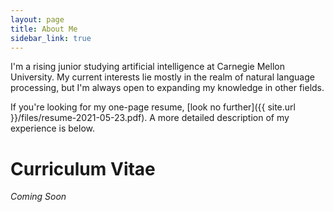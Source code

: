 ```yaml
---
layout: page
title: About Me
sidebar_link: true
---
```


I'm a rising junior studying artificial intelligence at Carnegie Mellon 
University. My current interests lie mostly in the realm of natural language 
processing, but I'm always open to expanding my knowledge in other fields.

If you're looking for my one-page resume, 
[look no further]({{ site.url }}/files/resume-2021-05-23.pdf).
A more detailed description of my experience is below.

# Curriculum Vitae
_Coming Soon_
